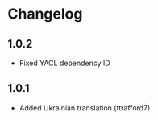 # Changelog

## 1.0.2

- Fixed YACL dependency ID

## 1.0.1

- Added Ukrainian translation (ttrafford7)
